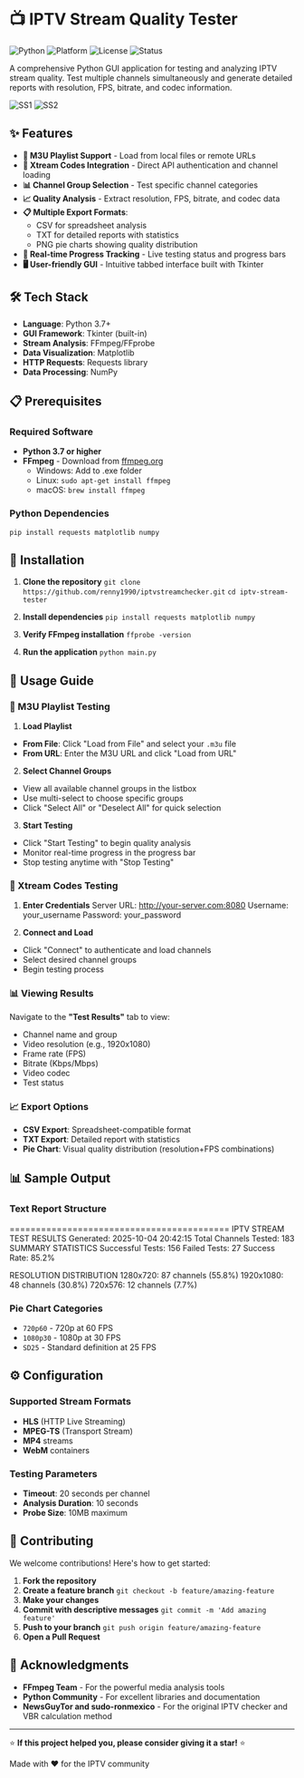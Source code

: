 # 📺 IPTV Stream Quality Tester

![Python](https://img.shields.io/badge/python-v3.7+-blue.svg)
![Platform](https://img.shields.io/badge/platform-windows%20%7C%20linux%20%7C%20macOS-lightgrey.svg)
![License](https://img.shields.io/badge/License-GNU%20GPL-blue)
![Status](https://img.shields.io/badge/status-active-success.svg)

A comprehensive Python GUI application for testing and analyzing IPTV stream quality. Test multiple channels simultaneously and generate detailed reports with resolution, FPS, bitrate, and codec information.

![SS1](https://media.discordapp.net/attachments/1344416179829084281/1424036929179222026/image.png?ex=68e27d3d&is=68e12bbd&hm=88aacaa820086d68bc4d108ff73d5814eeb56fb851fe9fe32a8c8d615c13c6a1&=&format=webp&quality=lossless)
![SS2](https://media.discordapp.net/attachments/1344416179829084281/1424153152357269564/image.png?ex=68e2e97b&is=68e197fb&hm=fc200af6bda7da9801eda1e74929b535215ce028a5712c1f4577de102c0291d6&=&format=webp&quality=lossless)

## ✨ Features

- **📁 M3U Playlist Support** - Load from local files or remote URLs
- **🔐 Xtream Codes Integration** - Direct API authentication and channel loading  
- **📊 Channel Group Selection** - Test specific channel categories
- **📈 Quality Analysis** - Extract resolution, FPS, bitrate, and codec data
- **📋 Multiple Export Formats**:
  - CSV for spreadsheet analysis
  - TXT for detailed reports with statistics
  - PNG pie charts showing quality distribution
- **🎯 Real-time Progress Tracking** - Live testing status and progress bars
- **🖥️ User-friendly GUI** - Intuitive tabbed interface built with Tkinter

## 🛠️ Tech Stack

- **Language**: Python 3.7+
- **GUI Framework**: Tkinter (built-in)
- **Stream Analysis**: FFmpeg/FFprobe
- **Data Visualization**: Matplotlib
- **HTTP Requests**: Requests library
- **Data Processing**: NumPy

## 📋 Prerequisites

### Required Software
- **Python 3.7 or higher**
- **FFmpeg** - Download from [ffmpeg.org](https://ffmpeg.org/download.html)
  - Windows: Add to .exe folder
  - Linux: `sudo apt-get install ffmpeg` 
  - macOS: `brew install ffmpeg`

### Python Dependencies
`pip install requests matplotlib numpy`


## 🚀 Installation

1. **Clone the repository**
`git clone https://github.com/renny1990/iptvstreamchecker.git`
`cd iptv-stream-tester`

2. **Install dependencies**
`pip install requests matplotlib numpy`

3. **Verify FFmpeg installation**
`ffprobe -version`

4. **Run the application**
`python main.py`

## 📖 Usage Guide

### 🔧 M3U Playlist Testing

1. **Load Playlist**
- **From File**: Click "Load from File" and select your `.m3u` file
- **From URL**: Enter the M3U URL and click "Load from URL"

2. **Select Channel Groups**
- View all available channel groups in the listbox
- Use multi-select to choose specific groups
- Click "Select All" or "Deselect All" for quick selection

3. **Start Testing**
- Click "Start Testing" to begin quality analysis
- Monitor real-time progress in the progress bar
- Stop testing anytime with "Stop Testing"

### 🔐 Xtream Codes Testing

1. **Enter Credentials**
Server URL: http://your-server.com:8080
Username: your_username
Password: your_password

2. **Connect and Load**
- Click "Connect" to authenticate and load channels
- Select desired channel groups
- Begin testing process

### 📊 Viewing Results

Navigate to the **"Test Results"** tab to view:
- Channel name and group
- Video resolution (e.g., 1920x1080)
- Frame rate (FPS)
- Bitrate (Kbps/Mbps)
- Video codec
- Test status

### 📈 Export Options

- **CSV Export**: Spreadsheet-compatible format
- **TXT Export**: Detailed report with statistics
- **Pie Chart**: Visual quality distribution (resolution+FPS combinations)

## 📊 Sample Output

### Text Report Structure
==========================================
IPTV STREAM TEST RESULTS
Generated: 2025-10-04 20:42:15
Total Channels Tested: 183
SUMMARY STATISTICS
Successful Tests: 156
Failed Tests: 27
Success Rate: 85.2%

RESOLUTION DISTRIBUTION
1280x720: 87 channels (55.8%)
1920x1080: 48 channels (30.8%)
720x576: 12 channels (7.7%)

### Pie Chart Categories
- `720p60` - 720p at 60 FPS
- `1080p30` - 1080p at 30 FPS  
- `SD25` - Standard definition at 25 FPS

## ⚙️ Configuration

### Supported Stream Formats
- **HLS** (HTTP Live Streaming)
- **MPEG-TS** (Transport Stream)
- **MP4** streams
- **WebM** containers

### Testing Parameters
- **Timeout**: 20 seconds per channel
- **Analysis Duration**: 10 seconds
- **Probe Size**: 10MB maximum

## 🤝 Contributing

We welcome contributions! Here's how to get started:

1. **Fork the repository**
2. **Create a feature branch**
`git checkout -b feature/amazing-feature`
3. **Make your changes**
4. **Commit with descriptive messages**
`git commit -m 'Add amazing feature'`
5. **Push to your branch**
`git push origin feature/amazing-feature`
6. **Open a Pull Request**


## 🙏 Acknowledgments

- **FFmpeg Team** - For the powerful media analysis tools
- **Python Community** - For excellent libraries and documentation
- **NewsGuyTor and sudo-ronmexico** - For the original IPTV checker and VBR calculation method

---

⭐ **If this project helped you, please consider giving it a star!** ⭐

Made with ❤️ for the IPTV community
